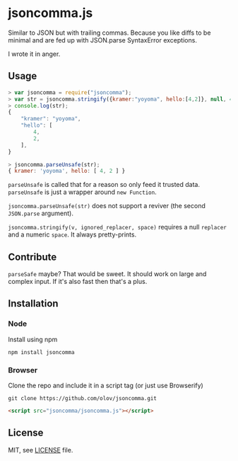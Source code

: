 # jsoncomma.js
Similar to JSON but with trailing commas. Because you like diffs to be
minimal and are fed up with JSON.parse SyntaxError exceptions.

I wrote it in anger.



## Usage
```javascript
> var jsoncomma = require("jsoncomma");
> var str = jsoncomma.stringify({kramer:"yoyoma", hello:[4,2]}, null, 4);
> console.log(str);
{
    "kramer": "yoyoma",
    "hello": [
        4,
        2,
    ],
}

> jsoncomma.parseUnsafe(str);
{ kramer: 'yoyoma', hello: [ 4, 2 ] }
```

`parseUnsafe` is called that for a reason so only feed it trusted data.
`parseUnsafe` is just a wrapper around `new Function`.

`jsoncomma.parseUnsafe(str)` does not support a reviver (the second
`JSON.parse` argument).

`jsoncomma.stringify(v, ignored_replacer, space)` requires a null `replacer`
 and a numeric `space`. It always pretty-prints.



## Contribute
`parseSafe` maybe? That would be sweet. It should work on large and complex
input. If it's also fast then that's a plus.



## Installation

### Node
Install using npm

    npm install jsoncomma

### Browser
Clone the repo and include it in a script tag (or just use Browserify)

    git clone https://github.com/olov/jsoncomma.git

```html
<script src="jsoncomma/jsoncomma.js"></script>
```



## License
MIT, see [LICENSE](LICENSE) file.
